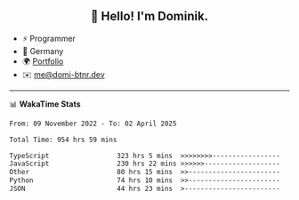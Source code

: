 <h2 align="center">👋 Hello! I'm Dominik.</h2>

- ⚡ Programmer
- 📍 Germany
- 🌍 [Portfolio](https://domi-btnr.dev)
- ✉️ [me@domi-btnr.dev](mailto://me@domi-btnr.dev)

---
📊 **WakaTime Stats**
<!--START_SECTION:waka-->

```txt
From: 09 November 2022 - To: 02 April 2025

Total Time: 954 hrs 59 mins

TypeScript                 323 hrs 5 mins  >>>>>>>>-----------------   33.83 %
JavaScript                 230 hrs 22 mins >>>>>>-------------------   24.12 %
Other                      80 hrs 15 mins  >>-----------------------   08.40 %
Python                     74 hrs 10 mins  >>-----------------------   07.77 %
JSON                       44 hrs 23 mins  >------------------------   04.65 %
```

<!--END_SECTION:waka-->
